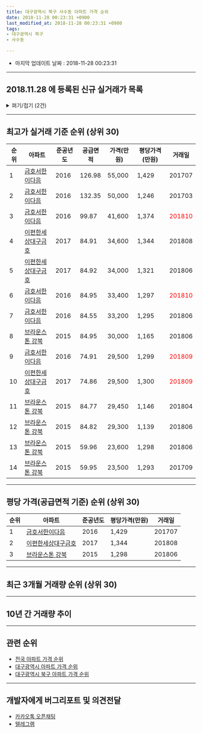 ```yaml
---
title: 대구광역시 북구 사수동 아파트 가격 순위
date: 2018-11-28 00:23:31 +0900
last_modified_at: 2018-11-28 00:23:31 +0900
tags:
- 대구광역시 북구
- 사수동

---
```


* 마지막 업데이트 날짜 : 2018-11-28 00:23:31

---

## 2018.11.28 에 등록된 신규 실거래가 목록

<details>
<summary>펴기/접기 (2건)</summary>
<div markdown="1">

|아파트|준공년도|공급면적|가격(만원)|평당가격(만원)|거래일|
|---|---|---|---|---|---|
|[금호서한이다음](https://search.naver.com/search.naver?query=%EB%8C%80%EA%B5%AC%EA%B4%91%EC%97%AD%EC%8B%9C+%EB%B6%81%EA%B5%AC+%EC%82%AC%EC%88%98%EB%8F%99+%EA%B8%88%ED%98%B8%EC%84%9C%ED%95%9C%EC%9D%B4%EB%8B%A4%EC%9D%8C)|2016|84.55|31,500|1,229|<span style="color:red">201810</span>|
|[금호서한이다음](https://search.naver.com/search.naver?query=%EB%8C%80%EA%B5%AC%EA%B4%91%EC%97%AD%EC%8B%9C+%EB%B6%81%EA%B5%AC+%EC%82%AC%EC%88%98%EB%8F%99+%EA%B8%88%ED%98%B8%EC%84%9C%ED%95%9C%EC%9D%B4%EB%8B%A4%EC%9D%8C)|2016|99.87|41,600|1,374|<span style="color:red">201810</span>|


</div>
</details>

---

## 최고가 실거래 기준 순위 (상위 30)


|순위|아파트|준공년도|공급면적|가격(만원)|평당가격(만원)|거래일|
|---|---|---|---|---|---|---|
|1|[금호서한이다음](https://search.naver.com/search.naver?query=%EB%8C%80%EA%B5%AC%EA%B4%91%EC%97%AD%EC%8B%9C+%EB%B6%81%EA%B5%AC+%EC%82%AC%EC%88%98%EB%8F%99+%EA%B8%88%ED%98%B8%EC%84%9C%ED%95%9C%EC%9D%B4%EB%8B%A4%EC%9D%8C)|2016|126.98|55,000|1,429|201707|
|2|[금호서한이다음](https://search.naver.com/search.naver?query=%EB%8C%80%EA%B5%AC%EA%B4%91%EC%97%AD%EC%8B%9C+%EB%B6%81%EA%B5%AC+%EC%82%AC%EC%88%98%EB%8F%99+%EA%B8%88%ED%98%B8%EC%84%9C%ED%95%9C%EC%9D%B4%EB%8B%A4%EC%9D%8C)|2016|132.35|50,000|1,246|201703|
|3|[금호서한이다음](https://search.naver.com/search.naver?query=%EB%8C%80%EA%B5%AC%EA%B4%91%EC%97%AD%EC%8B%9C+%EB%B6%81%EA%B5%AC+%EC%82%AC%EC%88%98%EB%8F%99+%EA%B8%88%ED%98%B8%EC%84%9C%ED%95%9C%EC%9D%B4%EB%8B%A4%EC%9D%8C)|2016|99.87|41,600|1,374|<span style="color:red">201810</span>|
|4|[이편한세상대구금호](https://search.naver.com/search.naver?query=%EB%8C%80%EA%B5%AC%EA%B4%91%EC%97%AD%EC%8B%9C+%EB%B6%81%EA%B5%AC+%EC%82%AC%EC%88%98%EB%8F%99+%EC%9D%B4%ED%8E%B8%ED%95%9C%EC%84%B8%EC%83%81%EB%8C%80%EA%B5%AC%EA%B8%88%ED%98%B8)|2017|84.91|34,600|1,344|201808|
|5|[이편한세상대구금호](https://search.naver.com/search.naver?query=%EB%8C%80%EA%B5%AC%EA%B4%91%EC%97%AD%EC%8B%9C+%EB%B6%81%EA%B5%AC+%EC%82%AC%EC%88%98%EB%8F%99+%EC%9D%B4%ED%8E%B8%ED%95%9C%EC%84%B8%EC%83%81%EB%8C%80%EA%B5%AC%EA%B8%88%ED%98%B8)|2017|84.92|34,000|1,321|201806|
|6|[금호서한이다음](https://search.naver.com/search.naver?query=%EB%8C%80%EA%B5%AC%EA%B4%91%EC%97%AD%EC%8B%9C+%EB%B6%81%EA%B5%AC+%EC%82%AC%EC%88%98%EB%8F%99+%EA%B8%88%ED%98%B8%EC%84%9C%ED%95%9C%EC%9D%B4%EB%8B%A4%EC%9D%8C)|2016|84.95|33,400|1,297|<span style="color:red">201810</span>|
|7|[금호서한이다음](https://search.naver.com/search.naver?query=%EB%8C%80%EA%B5%AC%EA%B4%91%EC%97%AD%EC%8B%9C+%EB%B6%81%EA%B5%AC+%EC%82%AC%EC%88%98%EB%8F%99+%EA%B8%88%ED%98%B8%EC%84%9C%ED%95%9C%EC%9D%B4%EB%8B%A4%EC%9D%8C)|2016|84.55|33,200|1,295|201806|
|8|[브라운스톤 강북](https://search.naver.com/search.naver?query=%EB%8C%80%EA%B5%AC%EA%B4%91%EC%97%AD%EC%8B%9C+%EB%B6%81%EA%B5%AC+%EC%82%AC%EC%88%98%EB%8F%99+%EB%B8%8C%EB%9D%BC%EC%9A%B4%EC%8A%A4%ED%86%A4+%EA%B0%95%EB%B6%81)|2015|84.95|30,000|1,165|201806|
|9|[금호서한이다음](https://search.naver.com/search.naver?query=%EB%8C%80%EA%B5%AC%EA%B4%91%EC%97%AD%EC%8B%9C+%EB%B6%81%EA%B5%AC+%EC%82%AC%EC%88%98%EB%8F%99+%EA%B8%88%ED%98%B8%EC%84%9C%ED%95%9C%EC%9D%B4%EB%8B%A4%EC%9D%8C)|2016|74.91|29,500|1,299|<span style="color:red">201809</span>|
|10|[이편한세상대구금호](https://search.naver.com/search.naver?query=%EB%8C%80%EA%B5%AC%EA%B4%91%EC%97%AD%EC%8B%9C+%EB%B6%81%EA%B5%AC+%EC%82%AC%EC%88%98%EB%8F%99+%EC%9D%B4%ED%8E%B8%ED%95%9C%EC%84%B8%EC%83%81%EB%8C%80%EA%B5%AC%EA%B8%88%ED%98%B8)|2017|74.86|29,500|1,300|<span style="color:red">201809</span>|
|11|[브라운스톤 강북](https://search.naver.com/search.naver?query=%EB%8C%80%EA%B5%AC%EA%B4%91%EC%97%AD%EC%8B%9C+%EB%B6%81%EA%B5%AC+%EC%82%AC%EC%88%98%EB%8F%99+%EB%B8%8C%EB%9D%BC%EC%9A%B4%EC%8A%A4%ED%86%A4+%EA%B0%95%EB%B6%81)|2015|84.77|29,450|1,146|201804|
|12|[브라운스톤 강북](https://search.naver.com/search.naver?query=%EB%8C%80%EA%B5%AC%EA%B4%91%EC%97%AD%EC%8B%9C+%EB%B6%81%EA%B5%AC+%EC%82%AC%EC%88%98%EB%8F%99+%EB%B8%8C%EB%9D%BC%EC%9A%B4%EC%8A%A4%ED%86%A4+%EA%B0%95%EB%B6%81)|2015|84.82|29,300|1,139|201806|
|13|[브라운스톤 강북](https://search.naver.com/search.naver?query=%EB%8C%80%EA%B5%AC%EA%B4%91%EC%97%AD%EC%8B%9C+%EB%B6%81%EA%B5%AC+%EC%82%AC%EC%88%98%EB%8F%99+%EB%B8%8C%EB%9D%BC%EC%9A%B4%EC%8A%A4%ED%86%A4+%EA%B0%95%EB%B6%81)|2015|59.96|23,600|1,298|201806|
|14|[브라운스톤 강북](https://search.naver.com/search.naver?query=%EB%8C%80%EA%B5%AC%EA%B4%91%EC%97%AD%EC%8B%9C+%EB%B6%81%EA%B5%AC+%EC%82%AC%EC%88%98%EB%8F%99+%EB%B8%8C%EB%9D%BC%EC%9A%B4%EC%8A%A4%ED%86%A4+%EA%B0%95%EB%B6%81)|2015|59.95|23,500|1,293|201709|


---

## 평당 가격(공급면적 기준) 순위 (상위 30)


|순위|아파트|준공년도|평당가격(만원)|거래일|
|---|---|---|---|---|
|1|[금호서한이다음](https://search.naver.com/search.naver?query=%EB%8C%80%EA%B5%AC%EA%B4%91%EC%97%AD%EC%8B%9C+%EB%B6%81%EA%B5%AC+%EC%82%AC%EC%88%98%EB%8F%99+%EA%B8%88%ED%98%B8%EC%84%9C%ED%95%9C%EC%9D%B4%EB%8B%A4%EC%9D%8C)|2016|1,429|201707|
|2|[이편한세상대구금호](https://search.naver.com/search.naver?query=%EB%8C%80%EA%B5%AC%EA%B4%91%EC%97%AD%EC%8B%9C+%EB%B6%81%EA%B5%AC+%EC%82%AC%EC%88%98%EB%8F%99+%EC%9D%B4%ED%8E%B8%ED%95%9C%EC%84%B8%EC%83%81%EB%8C%80%EA%B5%AC%EA%B8%88%ED%98%B8)|2017|1,344|201808|
|3|[브라운스톤 강북](https://search.naver.com/search.naver?query=%EB%8C%80%EA%B5%AC%EA%B4%91%EC%97%AD%EC%8B%9C+%EB%B6%81%EA%B5%AC+%EC%82%AC%EC%88%98%EB%8F%99+%EB%B8%8C%EB%9D%BC%EC%9A%B4%EC%8A%A4%ED%86%A4+%EA%B0%95%EB%B6%81)|2015|1,298|201806|


---

## 최근 3개월 거래량 순위 (상위 30)


<div style="width:100%;">
    <canvas id="deal_count_ranking" height="250"></canvas>
</div>


<script>
new Chart(document.getElementById("deal_count_ranking"), {
    type: 'horizontalBar',
    data: {
        labels: ['금호서한이다음', '브라운스톤 강북', '이편한세상대구금호'],
        datasets: [{
            label: '실거래 수',
            data: [15, 13, 4],
            borderColor: "rgba(255, 0, 128, 1)",
            backgroundColor: "rgba(255, 0, 128, 0.5)",
            fill: false,
        }]
    },
    options: {
        responsive: true,
        title: {
            display: true,
            text: '최근 3개월 거래량 순위'
        },
        tooltips: {
            mode: 'index',
            intersect: false,
            callbacks: {
                title: function(tooltipItems, data) {
                    return "실거래 수:";
                },
                label: function(tooltipItem, data) {
                    return data.labels[tooltipItem.index] + ": " + tooltipItem.xLabel;
                }
            }
        },
        hover: {
            mode: 'nearest',
            intersect: true
        },
        scales: {
            xAxes: [{
                display: true,
                scaleLabel: {
                    display: true,
                    labelString: '실거래 수'
                },
                ticks: {
                    suggestedMin: 0,
                }
            }],
            yAxes: [{
                display: true,
                ticks: {
                    autoSkip: false,
                    callback: function(value, index, values) {
                        if (value.length > 15)
                            return value.substr(0, 13) + "...";
                        else
                            return value;
                    }
                },
                scaleLabel: {
                    display: false,
                }
            }]
        }
    }
});

</script>


---

## 10년 간 거래량 추이


<div style="width:100%;">
    <canvas id="deal_progress" height="250"></canvas>
</div>

<script>
new Chart(document.getElementById("deal_progress"), {
    type: 'line',
    data: {
        labels: ['200811','200812','200901','200902','200903','200904','200905','200906','200907','200908','200909','200910','200911','200912','201001','201002','201003','201004','201005','201006','201007','201008','201009','201010','201011','201012','201101','201102','201103','201104','201105','201106','201107','201108','201109','201110','201111','201112','201201','201202','201203','201204','201205','201206','201207','201208','201209','201210','201211','201212','201301','201302','201303','201304','201305','201306','201307','201308','201309','201310','201311','201312','201401','201402','201403','201404','201405','201406','201407','201408','201409','201410','201411','201412','201501','201502','201503','201504','201505','201506','201507','201508','201509','201510','201511','201512','201601','201602','201603','201604','201605','201606','201607','201608','201609','201610','201611','201612','201701','201702','201703','201704','201705','201706','201707','201708','201709','201710','201711','201712','201801','201802','201803','201804','201805','201806','201807','201808','201809','201810','201811'],
        datasets: [{
            label: '실거래 수',
            pointRadius: 1,
            data: [0, 0, 0, 0, 0, 0, 0, 0, 0, 0, 0, 0, 0, 0, 0, 0, 0, 0, 0, 0, 0, 0, 0, 0, 0, 0, 0, 0, 0, 0, 0, 0, 0, 0, 0, 0, 0, 0, 0, 0, 0, 0, 0, 0, 0, 0, 0, 0, 0, 0, 0, 0, 0, 0, 0, 0, 0, 0, 0, 0, 0, 0, 0, 0, 0, 0, 0, 0, 0, 0, 0, 0, 0, 0, 0, 0, 0, 0, 0, 1, 1, 0, 1, 1, 0, 1, 0, 0, 1, 1, 1, 0, 1, 2, 0, 7, 2, 4, 2, 1, 6, 1, 4, 7, 20, 21, 21, 11, 9, 17, 7, 6, 14, 10, 14, 22, 18, 16, 19, 11, 2],
            borderColor: "rgba(255, 201, 14, 1)",
            backgroundColor: "rgba(255, 201, 14, 0.5)",
            fill: true,
        }]
    },
    options: {
        responsive: true,
        title: {
            display: true,
            text: '10년간 거래량 추이'
        },
        tooltips: {
            mode: 'index',
            intersect: false,
        },
        hover: {
            mode: 'nearest',
            intersect: true
        },
        scales: {
            xAxes: [{
                display: true,
                scaleLabel: {
                    display: true,
                    labelString: '년/월'
                }
            }],
            yAxes: [{
                display: true,
                ticks: {
                    suggestedMin: 0,
                },
                scaleLabel: {
                    display: true,
                    labelString: '실거래 수'
                }
            }]
        }
    }
});

</script>


---

## 관련 순위

- [전국 아파트 가격 순위](https://inasie.github.io/apt-ranking/전국)
- [대구광역시 아파트 가격 순위](https://inasie.github.io/apt-ranking/대구광역시)
- [대구광역시 북구 아파트 가격 순위](https://inasie.github.io/apt-ranking/대구광역시-북구)


---

## 개발자에게 버그리포트 및 의견전달

- [카카오톡 오픈채팅](https://open.kakao.com/o/gLJUAP4)
- [텔레그램](https://t.me/inasie)

